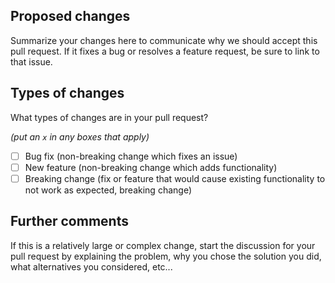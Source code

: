 ## Proposed changes

Summarize your changes here to communicate why we should accept this pull request. If it fixes a bug or resolves a feature request, be sure to link to that issue.

## Types of changes

What types of changes are in your pull request?

_(put an `x` in any boxes that apply)_
- [ ] Bug fix (non-breaking change which fixes an issue)
- [ ] New feature (non-breaking change which adds functionality)
- [ ] Breaking change (fix or feature that would cause existing functionality to not work as expected, breaking change)

## Further comments

If this is a relatively large or complex change, start the discussion for your pull request by explaining the problem, why you chose the solution you did, what alternatives you considered, etc...
